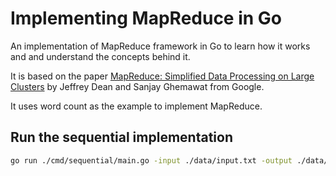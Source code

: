 # Implementing MapReduce in Go

An implementation of MapReduce framework in Go to learn how it works and
and understand the concepts behind it.

It is based on the paper
[MapReduce: Simplified Data Processing on Large Clusters](https://static.googleusercontent.com/media/research.google.com/en//archive/mapreduce-osdi04.pdf)
by Jeffrey Dean and Sanjay Ghemawat from Google.

It uses word count as the example to implement MapReduce.

## Run the sequential implementation

```bash
go run ./cmd/sequential/main.go -input ./data/input.txt -output ./data/output.txt
```
